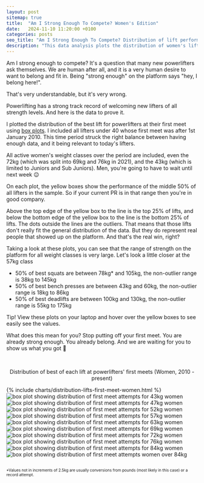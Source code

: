 ```yaml
---
layout: post
sitemap: true
title:  "Am I Strong Enough To Compete? Women's Edition"
date:   2024-11-10 11:20:00 +0100
categories: posts
seo_title: "Am I Strong Enough To Compete? Distribution of lift performance in first meets by weight class"
description: "This data analysis plots the distribution of women's lift performance in first meets by weight class. The data comes from the openpowerlifting database."
---
```


Am I strong enough to compete? It's a question that many new powerlifters ask themselves. We are human after all, and it is a very human desire to want to belong and fit in. Being "strong enough" on the platform says "hey, I belong here!".

That's very understandable, but it's very wrong.

Powerlifting has a strong track record of welcoming new lifters of all strength levels. And here is the data to prove it.

I plotted the distribution of the best lift for powerlifters at their first meet using [box plots](https://www.jmp.com/en_nl/statistics-knowledge-portal/exploratory-data-analysis/box-plot.html). I included all lifters under 40 whose first meet was after 1st January 2010. This time period struck the right balance between having enough data, and it being relevant to today's lifters.

All active women's weight classes over the period are included, even the 72kg (which was split into 69kg and 76kg in 2021), and the 43kg (which is limited to Juniors and Sub Juniors). Men, you're going to have to wait until next week 😉

On each plot, the yellow boxes show the performance of the middle 50% of all lifters in the sample. So if your current PR is in that range then you're in good company.

Above the top edge of the yellow box to the line is the top 25% of lifts, and below the bottom edge of the yellow box to the line is the bottom 25% of lifts. The dots outside the lines are the outliers.
That means that those lifts don't really fit the general distribution of the data. But they do represent real people that showed up on the platform. And that's the real win, right?

Taking a look at these plots, you can see that the range of strength on the platform for all weight classes is very large. Let's look a little closer at the 57kg class

- 50% of best squats are between 78kg* and 105kg, the non-outlier range is 38kg to 145kg
- 50% of best bench presses are between 43kg and 60kg, the non-outlier range is 18kg to 86kg
- 50% of best deadlifts are between 100kg and 130kg, the non-outlier range is 55kg to 175kg

Tip! View these plots on your laptop and hover over the yellow boxes to see easily see the values.

What does this mean for you? Stop putting off your first meet. You are already strong enough. You already belong. And we are waiting for you to show us what you got 💪

<br>

<p style="text-align:center">Distribution of best of each lift at powerlifters' first meets (Women, 2010 - present)</p>

<div class="custom-chart-grid">
  <div class="html-content-grid">
    {% include charts/distribution-lifts-first-meet-women.html %}
  </div>
  <div class="svg-content-grid">
    <img src="/assets/charts/box-plot-first-meet-43-women.svg" alt="box plot showing distribution of first meet attempts for 43kg women">
    <img src="/assets/charts/box-plot-first-meet-47-women.svg" alt="box plot showing distribution of first meet attempts for 47kg women">
    <img src="/assets/charts/box-plot-first-meet-52-women.svg" alt="box plot showing distribution of first meet attempts for 52kg women">
    <img src="/assets/charts/box-plot-first-meet-57-women.svg" alt="box plot showing distribution of first meet attempts for 57kg women">
    <img src="/assets/charts/box-plot-first-meet-63-women.svg" alt="box plot showing distribution of first meet attempts for 63kg women">
    <img src="/assets/charts/box-plot-first-meet-69-women.svg" alt="box plot showing distribution of first meet attempts for 69kg women">
    <img src="/assets/charts/box-plot-first-meet-72-women.svg" alt="box plot showing distribution of first meet attempts for 72kg women">
    <img src="/assets/charts/box-plot-first-meet-76-women.svg" alt="box plot showing distribution of first meet attempts for 76kg women">
    <img src="/assets/charts/box-plot-first-meet-84-women.svg" alt="box plot showing distribution of first meet attempts for 84kg women">
    <img src="/assets/charts/box-plot-first-meet-84plus-women.svg" alt="box plot showing distribution of first meet attempts women over 84kg">
  </div>
</div>



<br>
<p style="font-size: 10px;">*Values not in increments of 2.5kg are usually conversions from pounds (most likely in this case) or a record attempt.</p>
